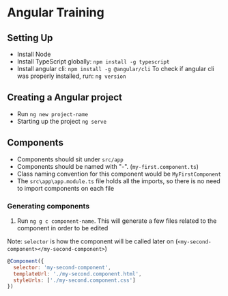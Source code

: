 # Angular Training

## Setting Up

- Install Node
- Install TypeScript globally: `npm install -g typescript`
- Install angular cli: `npm install -g @angular/cli`
To check if angular cli was properly installed, run: `ng version`

## Creating a Angular project

- Run `ng new project-name`
- Starting up the project `ng serve`

## Components

- Components should sit under `src/app`
- Components should be named with "-". (`my-first.component.ts`)
- Class naming convention for this component would be `MyFirstComponent`
- The `src\app\app.module.ts` file holds all the imports, so there is no need to import components on each file

### Generating components

1. Run `ng g c component-name`. This will generate a few files related to the component in order to be edited

Note: `selector` is how the component will be called later on (`<my-second-component></my-second-component>`)

```javascript
@Component({
  selector: 'my-second-component',
  templateUrl: './my-second.component.html',
  styleUrls: ['./my-second.component.css']
})
```
